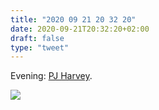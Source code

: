 ```yaml
---
title: "2020 09 21 20 32 20"
date: 2020-09-21T20:32:20+02:00
draft: false
type: "tweet"
---
```

Evening: [PJ Harvey](https://music.apple.com/fr/playlist/pj-harvey-les-indispensables/pl.700e6a67c7364f03b6cd0d5d2496d26c).

![](/img/2020-09-21-20-32-16.png)
